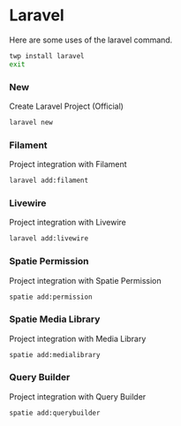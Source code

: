 # Laravel

Here are some uses of the laravel command.

```bash
twp install laravel
exit
```

### New

Create Laravel Project (Official)

```bash
laravel new
```

### Filament

Project integration with Filament

```bash
laravel add:filament
```

### Livewire

Project integration with Livewire

```bash
laravel add:livewire
```

### Spatie Permission

Project integration with Spatie Permission

```bash
spatie add:permission
```

### Spatie Media Library

Project integration with Media Library

```bash
spatie add:medialibrary
```

### Query Builder

Project integration with Query Builder

```bash
spatie add:querybuilder
```